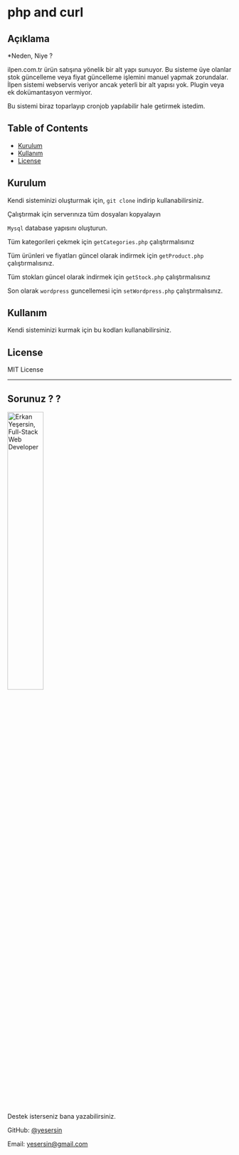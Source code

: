# php and curl

## Açıklama 
  
*Neden, Niye ? 
  
ilpen.com.tr ürün satışına yönelik bir alt yapı sunuyor. Bu sisteme üye olanlar stok güncelleme veya fiyat güncelleme işlemini manuel yapmak zorundalar. İlpen sistemi webservis veriyor ancak yeterli bir alt yapısı yok. Plugin veya ek dokümantasyon vermiyor.

Bu sistemi biraz toparlayıp cronjob yapılabilir hale getirmek istedim.


## Table of Contents
* [Kurulum](#kurulum)
* [Kullanım](#kullanim) 
* [License](#license)
  

## Kurulum

Kendi sisteminizi oluşturmak için, `git clone` indirip kullanabilirsiniz.

Çalıştırmak için serverınıza tüm dosyaları kopyalayın

`Mysql` database yapısını oluşturun.

Tüm kategorileri çekmek için `getCategories.php` çalıştırmalısınız

Tüm ürünleri ve fiyatları güncel olarak indirmek  için `getProduct.php` çalıştırmalısınız.

Tüm stokları güncel olarak indirmek  için `getStock.php` çalıştırmalısınız

Son olarak `wordpress` guncellemesi için `setWordpress.php` çalıştırmalısınız.
  
## Kullanım 

Kendi sisteminizi kurmak için bu kodları kullanabilirsiniz.

## License

MIT License

---

## Sorunuz ? ?

<img src="https://cdn.armut.com/UserPics/tr:w-325,h-325/413fb75e-060e-4977-880c-71bc5b224945.jpg" alt="Erkan Yeşersin, Full-Stack Web Developer" width="40%" />


Destek isterseniz bana yazabilirsiniz.

GitHub: [@yesersin](https://api.github.com/users/yesersin)

Email: yesersin@gmail.com

